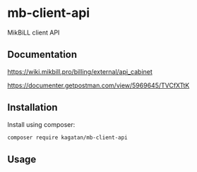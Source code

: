 # mb-client-api
MikBiLL client API


## Documentation

https://wiki.mikbill.pro/billing/external/api_cabinet


https://documenter.getpostman.com/view/5969645/TVCfXTtK
 
## Installation

Install using composer:

```bash
composer require kagatan/mb-client-api
```

## Usage
